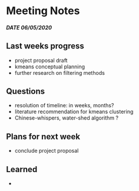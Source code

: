 
# Meeting Notes
##### DATE 06/05/2020

## Last weeks progress
- project proposal draft
- kmeans conceptual planning
- further research on filtering methods


## Questions
- resolution of timeline: in weeks, months?
- literature recommendation for kmeans clustering
- Chinese-whispers, water-shed algorithm ? 


## Plans for next week
- conclude project proposal

## Learned
 - 